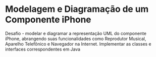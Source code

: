 # Modelagem e Diagramação de um Componente iPhone
Desafio - modelar e diagramar a representação UML do componente iPhone, abrangendo suas funcionalidades como Reprodutor Musical, Aparelho Telefônico e Navegador na Internet. Implementar as classes e interfaces correspondentes em Java

